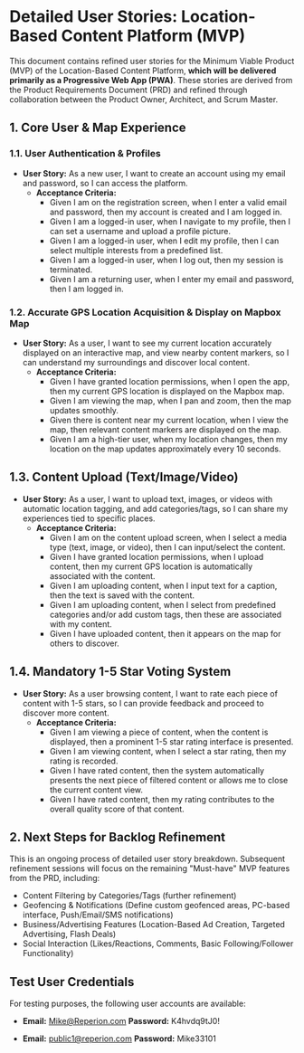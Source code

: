# Detailed User Stories: Location-Based Content Platform (MVP)

This document contains refined user stories for the Minimum Viable Product (MVP) of the Location-Based Content Platform, **which will be delivered primarily as a Progressive Web App (PWA)**. These stories are derived from the Product Requirements Document (PRD) and refined through collaboration between the Product Owner, Architect, and Scrum Master.

## 1. Core User & Map Experience

### 1.1. User Authentication & Profiles

*   **User Story:** As a new user, I want to create an account using my email and password, so I can access the platform.
    *   **Acceptance Criteria:**
        *   Given I am on the registration screen, when I enter a valid email and password, then my account is created and I am logged in.
        *   Given I am a logged-in user, when I navigate to my profile, then I can set a username and upload a profile picture.
        *   Given I am a logged-in user, when I edit my profile, then I can select multiple interests from a predefined list.
        *   Given I am a logged-in user, when I log out, then my session is terminated.
        *   Given I am a returning user, when I enter my email and password, then I am logged in.

### 1.2. Accurate GPS Location Acquisition & Display on Mapbox Map

*   **User Story:** As a user, I want to see my current location accurately displayed on an interactive map, and view nearby content markers, so I can understand my surroundings and discover local content.
    *   **Acceptance Criteria:**
        *   Given I have granted location permissions, when I open the app, then my current GPS location is displayed on the Mapbox map.
        *   Given I am viewing the map, when I pan and zoom, then the map updates smoothly.
        *   Given there is content near my current location, when I view the map, then relevant content markers are displayed on the map.
        *   Given I am a high-tier user, when my location changes, then my location on the map updates approximately every 10 seconds.

## 1.3. Content Upload (Text/Image/Video)

*   **User Story:** As a user, I want to upload text, images, or videos with automatic location tagging, and add categories/tags, so I can share my experiences tied to specific places.
    *   **Acceptance Criteria:**
        *   Given I am on the content upload screen, when I select a media type (text, image, or video), then I can input/select the content.
        *   Given I have granted location permissions, when I upload content, then my current GPS location is automatically associated with the content.
        *   Given I am uploading content, when I input text for a caption, then the text is saved with the content.
        *   Given I am uploading content, when I select from predefined categories and/or add custom tags, then these are associated with my content.
        *   Given I have uploaded content, then it appears on the map for others to discover.

## 1.4. Mandatory 1-5 Star Voting System

*   **User Story:** As a user browsing content, I want to rate each piece of content with 1-5 stars, so I can provide feedback and proceed to discover more content.
    *   **Acceptance Criteria:**
        *   Given I am viewing a piece of content, when the content is displayed, then a prominent 1-5 star rating interface is presented.
        *   Given I am viewing content, when I select a star rating, then my rating is recorded.
        *   Given I have rated content, then the system automatically presents the next piece of filtered content or allows me to close the current content view.
        *   Given I have rated content, then my rating contributes to the overall quality score of that content.

## 2. Next Steps for Backlog Refinement

This is an ongoing process of detailed user story breakdown. Subsequent refinement sessions will focus on the remaining "Must-have" MVP features from the PRD, including:

*   Content Filtering by Categories/Tags (further refinement)
*   Geofencing & Notifications (Define custom geofenced areas, PC-based interface, Push/Email/SMS notifications)
*   Business/Advertising Features (Location-Based Ad Creation, Targeted Advertising, Flash Deals)
*   Social Interaction (Likes/Reactions, Comments, Basic Following/Follower Functionality)

## Test User Credentials

For testing purposes, the following user accounts are available:

*   **Email:** Mike@Reperion.com
    **Password:** K4hvdq9tJ0!

*   **Email:** public1@reperion.com
    **Password:** Mike33101
